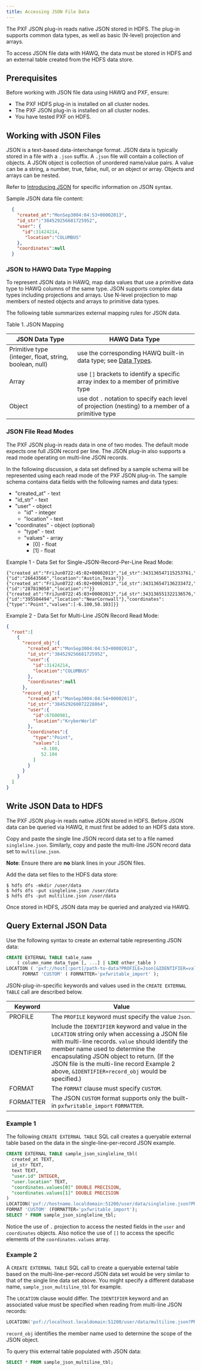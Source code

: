 ```yaml
---
title: Accessing JSON File Data
---
```


The PXF JSON plug-in reads native JSON stored in HDFS.  The plug-in supports common data types, as well as basic (N-level) projection and arrays.

To access JSON file data with HAWQ, the data must be stored in HDFS and an external table created from the HDFS data store.

## Prerequisites<a id="jsonplugprereq"></a>

Before working with JSON file data using HAWQ and PXF, ensure:

-   The PXF HDFS plug-in is installed on all cluster nodes.
-   The PXF JSON plug-in is installed on all cluster nodes.
-   You have tested PXF on HDFS.


## Working with JSON Files<a id="topic_workwjson"></a>

JSON is a text-based data-interchange format.  JSON data is typically stored in a file with a `.json` suffix. A `.json` file will contain a collection of objects.  A JSON object is collection of unordered name/value pairs.  A value can be a string, a number, true, false, null, or an object or array. Objects and arrays can be nested.

Refer to [Introducing JSON](http://www.json.org/) for specific information on JSON syntax.

Sample JSON data file content:

``` json
  {
    "created_at":"MonSep3004:04:53+00002013",
    "id_str":"384529256681725952",
    "user": {
      "id":31424214,
       "location":"COLUMBUS"
    },
    "coordinates":null
  }
```

### JSON to HAWQ Data Type Mapping<a id="topic_workwjson"></a>

To represent JSON data in HAWQ, map data values that use a primitive data type to HAWQ columns of the same type. JSON supports complex data types including projections and arrays. Use N-level projection to map members of nested objects and arrays to primitive data types.

The following table summarizes external mapping rules for JSON data.

<caption><span class="tablecap">Table 1. JSON Mapping</span></caption>

<a id="topic_table_jsondatamap"></a>

| JSON Data Type                                                    | HAWQ Data Type                                                                                                                                                                                            |
|-------------------------------------------------------------------|-----------------------------------------------------------------------------------------------------------------------------------------------------------------------------------------------------|
| Primitive type (integer, float, string, boolean, null) | use the corresponding HAWQ built-in data type; see [Data Types](../reference/HAWQDataTypes.html). |
| Array                         | use `[]` brackets to identify a specific array index to a member of primitive type                                                                                            |
| Object                | use dot `.` notation to specify each level of projection (nesting) to a member of a primitive type                                                                                         |


### JSON File Read Modes<a id="topic_jsonreadmodes"></a>


The PXF JSON plug-in reads data in one of two modes. The default mode expects one full JSON record per line.  The JSON plug-in also supports a read mode operating on multi-line JSON records.

In the following discussion, a data set defined by a sample schema will be represented using each read mode of the PXF JSON plug-in.  The sample schema contains data fields with the following names and data types:

   - "created_at" - text
   - "id_str" - text
   - "user" - object
      - "id" - integer
      - "location" - text
   - "coordinates" - object (optional)
      - "type" - text
      - "values" - array
         - [0] - float
         - [1] - float


Example 1 - Data Set for Single-JSON-Record-Per-Line Read Mode:

``` pre
{"created_at":"FriJun0722:45:02+00002013","id_str":343136547115253761,"user"{"id":"26643566","location":"Austin,Texas"}}
{"created_at":"FriJun0722:45:02+00002013","id_str":343136547136233472,"user"{"id":"287819058","location":""}}
{"created_at":"FriJun0722:45:03+00002013","id_str":343136551322136576,"user"{"id":"395504494","location":"NearCornwall"},"coordinates":{"type":"Point","values":[‐6.100,50.103]}}
```  

Example 2 - Data Set for Multi-Line JSON Record Read Mode:

``` json
{
  "root":[
    {
      "record_obj":{
        "created_at":"MonSep3004:04:53+00002013",
        "id_str":"384529256681725952",
        "user":{
          "id":31424214,
          "location":"COLUMBUS"
        },
        "coordinates":null
      },
      "record_obj":{
        "created_at":"MonSep3004:04:54+00002013",
        "id_str":"384529260872228864",
        "user":{
          "id":67600981,
          "location":"KryberWorld"
        },
        "coordinates":{
          "type":"Point",
          "values":[
             ‐8.100,
             52.104
          ]
        }
      }
    }
  ]
}
```

## Write JSON Data to HDFS<a id="jsontohdfs"></a>

The PXF JSON plug-in reads native JSON stored in HDFS. Before JSON data can be queried via HAWQ, it must first be added to an HDFS data store.

Copy and paste the single line JSON record data set to a file named `singleline.json`.  Similarly, copy and paste the multi-line JSON record data set to `multiline.json`.

**Note**:  Ensure there are **no** blank lines in your JSON files.

Add the data set files to the HDFS data store:

``` shell
$ hdfs dfs -mkdir /user/data
$ hdfs dfs -put singleline.json /user/data
$ hdfs dfs -put multiline.json /user/data
```

Once stored in HDFS, JSON data may be queried and analyzed via HAWQ.

## Query External JSON Data<a id="jsoncetsyntax1"></a>

Use the following syntax to create an external table representing JSON data: 

``` sql
CREATE EXTERNAL TABLE table_name 
    ( column_name data_type [, ...] | LIKE other_table )
LOCATION ( 'pxf://host[:port]/path-to-data?PROFILE=Json[&IDENTIFIER=value]' )
      FORMAT 'CUSTOM' ( FORMATTER='pxfwritable_import' );
```
JSON-plug-in-specific keywords and values used in the `CREATE EXTERNAL TABLE` call are described below.

| Keyword  | Value |
|-------|-------------------------------------|
| PROFILE    | The `PROFILE` keyword must specify the value `Json`. |
| IDENTIFIER  | Include the `IDENTIFIER` keyword and value in the `LOCATION` string only when accessing a JSON file with multi-line records. `value` should identify the member name used to determine the encapsulating JSON object to return.  (If the JSON file is the multi-line record Example 2 above, `&IDENTIFIER=record_obj` would be specified.) |  
| FORMAT    | The `FORMAT` clause must specify `CUSTOM`. |
| FORMATTER    | The JSON `CUSTOM` format supports only the built-in `pxfwritable_import` `FORMATTER`. |


### Example 1 <a id="jsonexample1"></a>

The following `CREATE EXTERNAL TABLE` SQL call creates a queryable external table based on the data in the single-line-per-record JSON example.

``` sql 
CREATE EXTERNAL TABLE sample_json_singleline_tbl(
  created_at TEXT,
  id_str TEXT,
  text TEXT,
  "user.id" INTEGER,
  "user.location" TEXT,
  "coordinates.values[0]" DOUBLE PRECISION,
  "coordinates.values[1]" DOUBLE PRECISION
)
LOCATION('pxf://hostname.localdomain:51200/user/data/singleline.json?PROFILE=Json')
FORMAT 'CUSTOM' (FORMATTER='pxfwritable_import');
SELECT * FROM sample_json_singleline_tbl;
```

Notice the use of `.` projection to access the nested fields in the `user` and `coordinates` objects.  Also notice the use of `[]` to access the specific elements of the `coordinates.values` array.

### Example 2 <a id="jsonexample2"></a>

A `CREATE EXTERNAL TABLE` SQL call to create a queryable external table based on the multi-line-per-record JSON data set would be very similar to that of the single line data set above. You might specify a different database name, `sample_json_multiline_tbl` for example. 

The `LOCATION` clause would differ.  The `IDENTIFIER` keyword and an associated value must be specified when reading from multi-line JSON records:

``` sql
LOCATION('pxf://localhost.localdomain:51200/user/data/multiline.json?PROFILE=Json&IDENTIFIER=record_obj')
```

`record_obj` identifies the member name used to determine the scope of the JSON object.

To query this external table populated with JSON data:

``` sql
SELECT * FROM sample_json_multiline_tbl;
```